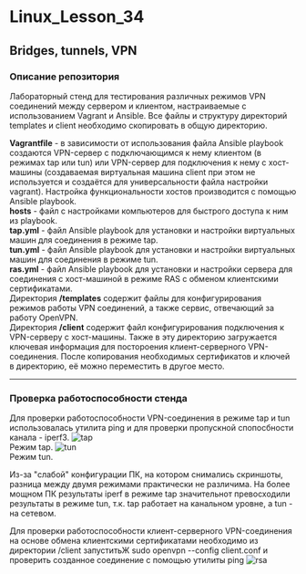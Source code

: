 # Linux_Lesson_34
## Bridges, tunnels, VPN

### Описание репозитория

Лабораторный стенд для тестирования различных режимов VPN соединений между сервером и клиентом, настраиваемые с использованием Vagrant и Ansible. Все файлы и структуру директорий temрlates и client необходимо скопировать в общую директорию.

**Vagrantfile** - в зависимости от использования файла Ansible playbook создаются VPN-сервер с подключающимся к нему клиентом (в режимах tap или tun) или VPN-сервер для подключения к нему с хост-машины (создаваемая виртуальная машина client при этом не используется и создаётся для универсальности файла настройки vagrant). Настройка функциональности хостов производится с помощью Ansible playbook.  
**hosts** - файл с настройками компьютеров для быстрого доступа к ним из playbook.  
**tap.yml** - файл Ansible playbook для установки и настройки виртуальных машин для соединения в режиме tap.  
**tun.yml** - файл Ansible playbook для установки и настройки виртуальных машин для соединения в режиме tun.  
**ras.yml** - файл Ansible playbook для установки и настройки сервера для соединения с хост-машиной в режиме RAS с обменом клиентскими сертификатами.  
Директория **/templates** содержит файлы для конфигурирования режимов работы VPN соединений, а также сервис, отвечающий за работу OpenVPN.  
Директория **/client** содержит файл конфигурирования подключения к VPN-серверу с хост-машины. Также в эту директорию загружается ключевая информация для постороения клиент-серверного VPN-соединения. После копирования необходимых сертификатов и ключей в директорию, её можно переместить в другое место.

---

### Проверка работоспособности стенда

Для проверки работоспособности VPN-соединения в режиме tap и tun использовалась утилита ping и для проверки пропускной спопосбности канала - iperf3.
![tap](https://github.com/darknetworm/Linux_Lesson_34/assets/82410807/1343cd31-010e-481c-acad-c1dd990e8148)  
Режим tap.
![tun](https://github.com/darknetworm/Linux_Lesson_34/assets/82410807/42aa130f-6e39-4606-9c85-dc0dd0004fa9)  
Режим tun.  

Из-за "слабой" конфигурации ПК, на котором снимались скриншоты, разница между двумя режимами практически не различима. На более мощном ПК результаты iperf в режиме tap значительнот превосходили результаты в режиме tun, т.к. tap работает на канальном уровне, а tun - на сетевом.

Для проверки работоспособности клиент-серверного VPN-соединения на основе обмена клиентскими сертификатами необходимо из директории /client запуститьЖ
    sudo openvpn --config client.conf
и проверить созданное соединение с помощью утилиты ping
![rsa](https://github.com/darknetworm/Linux_Lesson_34/assets/82410807/f150bdf6-280f-406e-bad5-c7f371f6a4a8)
